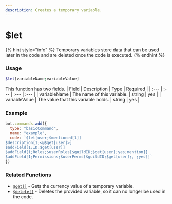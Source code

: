 ```yaml
---
description: Creates a temporary variable.
---
```

# $let
{% hint style="info" %}
Temporary variables store data that can be used later in the code and are deleted once the code is executed.
{% endhint %}

### Usage
```php
$let[variableName;variableValue]
```
This function has two fields.
| Field | Description | Type | Required |
| :--- | :--- | :--- | :--- |
| variableName | The name of this variable. | string | yes |
| variableValue | The value that this variable holds. | string | yes |

### Example
```js
bot.commands.add({
  type: "basicCommand",
  name: "example",
  code: `$let[user;$mentioned[1]]
$description[1;<@$get[user]>]
$addField[1;ID;$get[user]]
$addField[1;Roles;$userRoles[$guildID;$get[user];yes;mention]]
$addField[1;Permissions;$userPerms[$guildID;$get[user];, ;yes]]`
})
```

### Related Functions
- [`$get[]`](./get.md) - Gets the currency value of a temporary variable.
- [`$delete[]`](./delete/md) - Deletes the provided variable, so it can no longer be used in the code.
